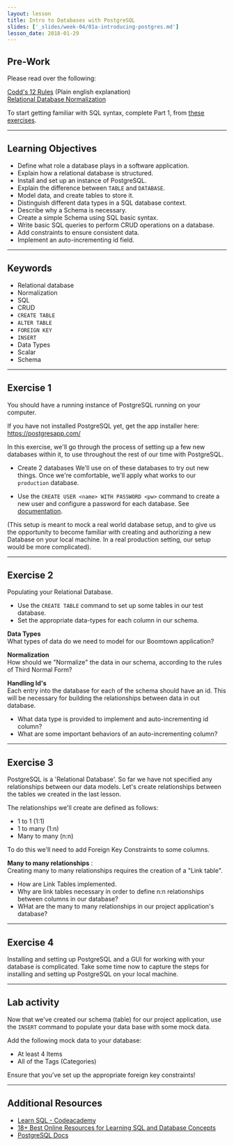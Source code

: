 ```yaml
---
layout: lesson
title: Intro to Databases with PostgreSQL
slides: ['_slides/week-04/01a-introducing-postgres.md']
lesson_date: 2018-01-29
---
```


## Pre-Work

Please read over the following: <br/>

[Codd's 12 Rules](https://www.tutorialspoint.com/dbms/dbms_codds_rules.htm) (Plain english explanation)<br/>
[Relational Database Normalization](https://www.quora.com/What-is-database-normalization-in-simple-terms-with-examples)

To start getting familiar with SQL syntax, complete Part 1, from [these exercises](https://www.pgexercises.com/questions/basic/).

---

## Learning Objectives

* Define what role a database plays in a software application.
* Explain how a relational database is structured.
* Install and set up an instance of PostgreSQL.
* Explain the difference between `TABLE` and `DATABASE`.
* Model data, and create tables to store it.
* Distinguish different data types in a SQL database context.
* Describe why a Schema is necessary.
* Create a simple Schema using SQL basic syntax.
* Write basic SQL queries to perform CRUD operations on a database.
* Add constraints to ensure consistent data.
* Implement an auto-incrementing id field.

---

## Keywords

* Relational database
* Normalization
* SQL
* CRUD
* `CREATE TABLE`
* `ALTER TABLE`
* `FOREIGN KEY`
* `INSERT`
* Data Types
* Scalar
* Schema

---

## Exercise 1

You should have a running instance of PostgreSQL running on your computer.

If you have not installed PostgreSQL yet, get the app installer here: https://postgresapp.com/

In this exercise, we'll go through the process of setting up a few new databases within it, to use throughout the rest of our time with PostgreSQL.

* Create 2 databases
  We'll use on of these databases to try out new things. Once we're comfortable, we'll apply
  what works to our `production` database.

* Use the `CREATE USER <name> WITH PASSWORD <pw>` command to create a new user and configure a password for each database.
  See [documentation](https://www.postgresql.org/docs/9.6/static/sql-createuser.html).

(This setup is meant to mock a real world database setup, and to give us the opportunity to become familiar with
creating and authorizing a new Database on your local machine. In a real production setting, our setup would be more complicated).

---

## Exercise 2

Populating your Relational Database.

* Use the `CREATE TABLE` command to set up some tables in our test database.
* Set the appropriate data-types for each column in our schema.

**Data Types** <br/>
What types of data do we need to model for our Boomtown application?

**Normalization** <br/>
How should we "Normalize" the data in our schema, according to the rules of Third Normal Form?

**Handling Id's** <br/>
Each entry into the database for each of the schema should have an id. This will be necessary for building
the relationships between data in out database.

* What data type is provided to implement and auto-incrementing id column?
* What are some important behaviors of an auto-incrementing column?

---

## Exercise 3

PostgreSQL is a 'Relational Database'. So far we have not specified any relationships between our data models.
Let's create relationships between the tables we created in the last lesson.

The relationships we'll create are defined as follows:

* 1 to 1 (1:1)
* 1 to many (1:n)
* Many to many (n:n)

To do this we'll need to add Foreign Key Constraints to some columns.

**Many to many relationships** :<br/>
Creating many to many relationships requires the creation of a "Link table".

* How are Link Tables implemented.
* Why are link tables necessary in order to define n:n relationships between columns in our database?
* WHat are the many to many relationships in our project application's database?

---

## Exercise 4

Installing and setting up PostgreSQL and a GUI for working with your database is complicated.
Take some time now to capture the steps for installing and setting up PostgreSQL on your local machine.

---

## Lab activity

Now that we've created our schema (table) for our project application, use the `INSERT` command to populate your data base with some mock data.

Add the following mock data to your database:

* At least 4 Items
* All of the Tags (Categories)

Ensure that you've set up the appropriate foreign key constraints!

---

## Additional Resources

* [Learn SQL - Codeacademy](https://www.codecademy.com/learn/learn-sql)
* [18+ Best Online Resources for Learning SQL and Database Concepts](http://www.vertabelo.com/blog/notes-from-the-lab/18-best-online-resources-for-learning-sql-and-database)
* [PostgreSQL Docs](http://www.postgresql.org/docs/9.6)
